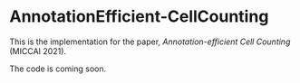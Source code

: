 # AnnotationEfficient-CellCounting
This is the implementation for the paper, _Annotation-efficient Cell Counting_ (MICCAI 2021).

The code is coming soon. 
